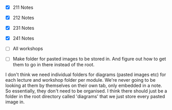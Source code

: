 - [x] 211 Notes
- [x] 212 Notes
- [x] 231 Notes
- [x] 241 Notes
- [ ] All workshops

- [ ] Make folder for pasted images to be stored in. And figure out how to get them to go in there instead of the root.

I don't think we need individual folders for diagrams (pasted images etc) for each lecture and workshop folder per module. We're never going to be looking at them by themselves on their own tab, only embedded in a note. So essentially, they don't need to be organised. I think there should just be a folder in the root directory called 'diagrams' that we just store every pasted image in.